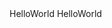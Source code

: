 <!DOCTYPE HTML>
<html lang="en-US">
<head>
<meta charset="UTF-8">
<title>戎永超简历！</title>
</head>
<body>
<a>HelloWorld</a>
<a>HelloWorld</a>
</body>

</html>
